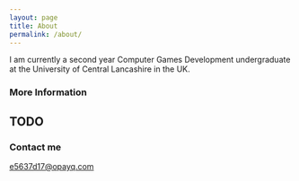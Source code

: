 ```yaml
---
layout: page
title: About
permalink: /about/
---
```


I am currently a second year Computer Games Development undergraduate at the University of Central Lancashire in the UK.

### More Information

## TODO

### Contact me

[e5637d17@opayq.com](mailto:e5637d17@opayq.com)
